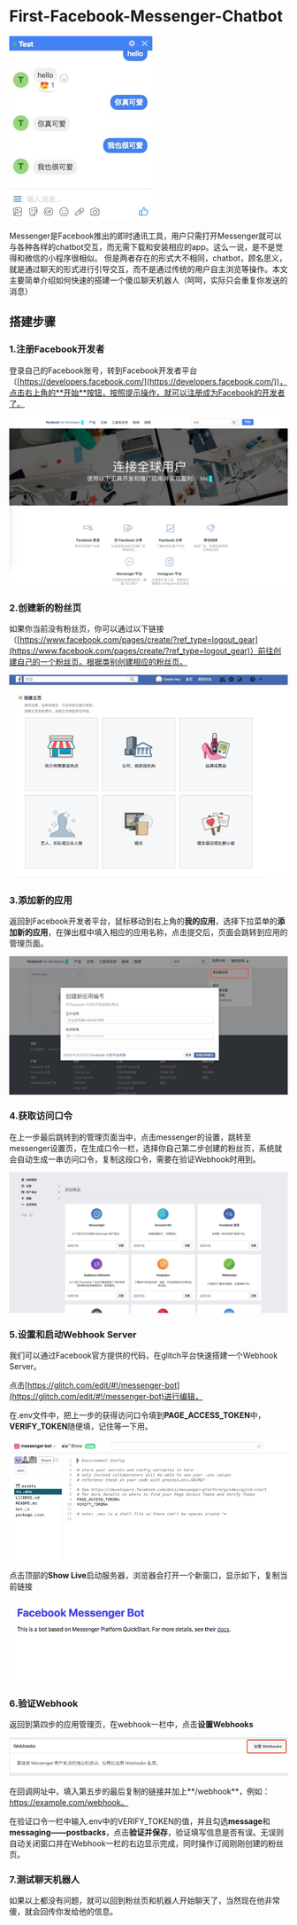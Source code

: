 # First-Facebook-Messenger-Chatbot

![](https://github.com/Huitimkit/First-Facebook-Messenger-Chatbot/blob/master/img/log.jpg?raw=true)

Messenger是Facebook推出的即时通讯工具，用户只需打开Messenger就可以与各种各样的chatbot交互，而无需下载和安装相应的app。这么一说，是不是觉得和微信的小程序很相似。
但是两者存在的形式大不相同，chatbot，顾名思义，就是通过聊天的形式进行引导交互，而不是通过传统的用户自主浏览等操作。本文主要简单介绍如何快速的搭建一个傻瓜聊天机器人（呵呵，实际只会重复你发送的消息）


## 搭建步骤

### 1.注册Facebook开发者
登录自己的Facebook账号，转到Facebook开发者平台（[https://developers.facebook.com/](https://developers.facebook.com/))，点击右上角的**开始**按钮，按照提示操作，就可以注册成为Facebook的开发者了。

![](https://github.com/Huitimkit/First-Facebook-Messenger-Chatbot/blob/master/img/register.jpg?raw=true)

### 2.创建新的粉丝页
如果你当前没有粉丝页，你可以通过以下链接（[https://www.facebook.com/pages/create/?ref_type=logout_gear](https://www.facebook.com/pages/create/?ref_type=logout_gear)）前往创建自己的一个粉丝页。根据类别创建相应的粉丝页。

![](https://github.com/Huitimkit/First-Facebook-Messenger-Chatbot/blob/master/img/build.jpg?raw=true)


### 3.添加新的应用
返回到Facebook开发者平台，鼠标移动到右上角的**我的应用**，选择下拉菜单的**添加新的应用**，在弹出框中填入相应的应用名称，点击提交后，页面会跳转到应用的管理页面。

![](https://github.com/Huitimkit/First-Facebook-Messenger-Chatbot/blob/master/img/app.jpg?raw=true)


### 4.获取访问口令

在上一步最后跳转到的管理页面当中，点击messenger的设置，跳转至messenger设置页，在生成口令一栏，选择你自己第二步创建的粉丝页，系统就会自动生成一串访问口令，复制这段口令，需要在验证Webhook时用到。

![](https://github.com/Huitimkit/First-Facebook-Messenger-Chatbot/blob/master/img/set.jpg?raw=true)


### 5.设置和启动Webhook Server
我们可以通过Facebook官方提供的代码，在glitch平台快速搭建一个Webhook Server。

点击[https://glitch.com/edit/#!/messenger-bot](https://glitch.com/edit/#!/messenger-bot)进行编辑，

在.env文件中，把上一步的获得访问口令填到**PAGE_ACCESS_TOKEN**中，**VERIFY_TOKEN**随便填，记住等一下用。

![](https://github.com/Huitimkit/First-Facebook-Messenger-Chatbot/blob/master/img/glitch.jpg?raw=true)

点击顶部的**Show Live**启动服务器，浏览器会打开一个新窗口，显示如下，复制当前链接	

![](https://github.com/Huitimkit/First-Facebook-Messenger-Chatbot/blob/master/img/glitch02.jpg?raw=true)



### 6.验证Webhook
返回到第四步的应用管理页，在webhook一栏中，点击**设置Webhooks**

![](https://github.com/Huitimkit/First-Facebook-Messenger-Chatbot/blob/master/img/webhook.jpg?raw=true)

在回调网址中，填入第五步的最后复制的链接并加上**/webhook**，例如：https://example.com/webhook。

在验证口令一栏中输入.env中的VERIFY_TOKEN的值，并且勾选**message**和**messaging——postbacks**，点击**验证并保存**，验证填写信息是否有误。无误则自动关闭窗口并在Webhook一栏的右边显示完成，同时操作订阅刚刚创建的粉丝页。

### 7.测试聊天机器人

如果以上都没有问题，就可以回到粉丝页和机器人开始聊天了，当然现在他非常傻，就会回传你发给他的信息。












